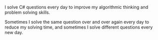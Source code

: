I solve C# questions every day to improve my algorithmic thinking and problem solving skills.

Sometimes I solve the same question over and over again every day to reduce my solving time, and sometimes I solve different questions every new day.
